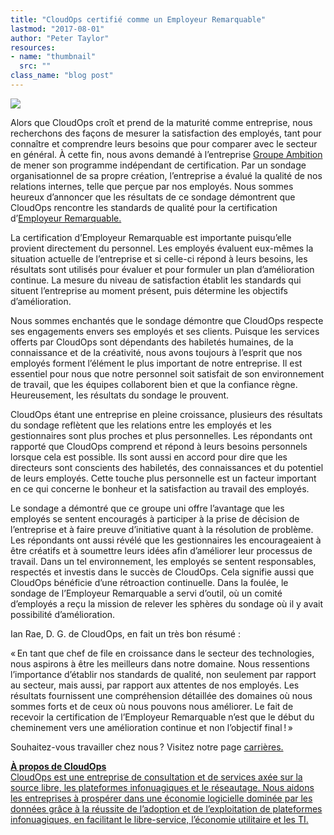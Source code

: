 ```yaml
---
title: "CloudOps certifié comme un Employeur Remarquable"
lastmod: "2017-08-01"
author: "Peter Taylor"
resources:
- name: "thumbnail"
  src: ""
class_name: "blog post"
---
```


<img src="/images/blog/post/employeur_remarquable.png" class="main-blog-image">

<p>Alors que CloudOps croît et prend de la maturité comme entreprise, nous recherchons des façons de mesurer la satisfaction des employés, tant pour connaître et comprendre leurs besoins que pour comparer avec le secteur en général. À cette fin, nous avons demandé à l’entreprise <a href="http://www.groupeambition.ca/" target="_blank">Groupe Ambition</a> de mener son programme indépendant de certification. Par un sondage organisationnel de sa propre création, l’entreprise a évalué la qualité de nos relations internes, telle que perçue par nos employés. Nous sommes heureux d’annoncer que les résultats de ce sondage démontrent que CloudOps rencontre les standards de qualité pour la certification d’<a href="https://www.bnq.qc.ca/fr/certification/sante-au-travail/employeur-remarquable.html" target="_blank">Employeur Remarquable.</a></p><p>La certification d’Employeur Remarquable est importante puisqu’elle provient directement du personnel. Les employés évaluent eux-mêmes la situation actuelle de l’entreprise et si celle-ci répond à leurs besoins, les résultats sont utilisés pour évaluer et pour formuler un plan d’amélioration continue. La mesure du niveau de satisfaction établit les standards qui situent l’entreprise au moment présent, puis détermine les objectifs d’amélioration.</p><p>Nous sommes enchantés que le sondage démontre que CloudOps respecte ses engagements envers ses employés et ses clients. Puisque les services offerts par CloudOps sont dépendants des habiletés humaines, de la connaissance et de la créativité, nous avons toujours à l’esprit que nos employés forment l’élément le plus important de notre entreprise. Il est essentiel pour nous que notre personnel soit satisfait de son environnement de travail, que les équipes collaborent bien et que la confiance règne. Heureusement, les résultats du sondage le prouvent.</p><p>CloudOps étant une entreprise en pleine croissance, plusieurs des résultats du sondage reflètent que les relations entre les employés et les gestionnaires sont plus proches et plus personnelles. Les répondants ont rapporté que CloudOps comprend et répond à leurs besoins personnels lorsque cela est possible. Ils sont aussi en accord pour dire que les directeurs sont conscients des habiletés, des connaissances et du potentiel de leurs employés. Cette touche plus personnelle est un facteur important en ce qui concerne le bonheur et la satisfaction au travail des employés.</p><p>Le sondage a démontré que ce groupe uni offre l’avantage que les employés se sentent encouragés à participer à la prise de décision de l’entreprise et à faire preuve d’initiative quant à la résolution de problème. Les répondants ont aussi révélé que les gestionnaires les encourageaient à être créatifs et à soumettre leurs idées afin d’améliorer leur processus de travail. Dans un tel environnement, les employés se sentent responsables, respectés et investis dans le succès de CloudOps. Cela signifie aussi que CloudOps bénéficie d’une rétroaction continuelle. Dans la foulée, le sondage de l’Employeur Remarquable a servi d’outil, où un comité d’employés a reçu la mission de relever les sphères du sondage où il y avait possibilité d’amélioration.</p><p>Ian Rae, D. G. de CloudOps, en fait un très bon résumé :</p><p>«&thinsp;En tant que chef de file en croissance dans le secteur des technologies, nous aspirons à être les meilleurs dans notre domaine. Nous ressentions l’importance d’établir nos standards de qualité, non seulement par rapport au secteur, mais aussi, par rapport aux attentes de nos employés. Les résultats fournissent une compréhension détaillée des domaines où nous sommes forts et de ceux où nous pouvons nous améliorer. Le fait de recevoir la certification de l’Employeur Remarquable n’est que le début du cheminement vers une amélioration continue et non l’objectif final&thinsp;!&thinsp;»</p><p>Souhaitez-vous travailler chez nous&thinsp;? Visitez notre page <a href="https://www.cloudops.com/fr/a-propos/carrieres/" target="_blank">carrières.</a></p><p><a href="https://www.cloudops.com/fr/a-propos/carrieres/" target="_blank"><b>À propos de CloudOps</b><br> CloudOps est une entreprise de consultation et de services axée sur la source libre, les plateformes infonuagiques et le réseautage. Nous aidons les entreprises à prospérer dans une économie logicielle dominée par les données grâce à la réussite de l’adoption et de l’exploitation de plateformes infonuagiques, en facilitant le libre-service, l’économie utilitaire et les TI.</a></p>